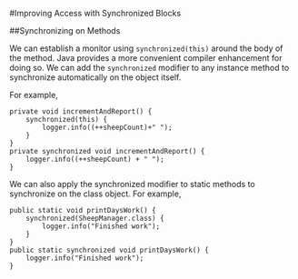 #Improving Access with Synchronized Blocks

##Synchronizing on Methods

We can establish a monitor using `synchronized(this)` around the body of the method.
Java provides a more convenient compiler enhancement for doing so.
We can add the `synchronized` modifier to any instance method to synchronize automatically on the object itself.

For example,
```
private void incrementAndReport() {
    synchronized(this) {
        logger.info((++sheepCount)+" ");
    }
}
private synchronized void incrementAndReport() {
    logger.info((++sheepCount) + " ");
}
```

We can also apply the synchronized modifier to static methods to synchronize on the class object.
For example,
```
public static void printDaysWork() {
    synchronized(SheepManager.class) {
        logger.info("Finished work");
    }
}
public static synchronized void printDaysWork() {
    logger.info("Finished work");
}
```